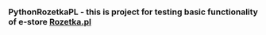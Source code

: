 ### PythonRozetkaPL - this is project for testing basic functionality of e-store [Rozetka.pl](https://rozetka.pl/)